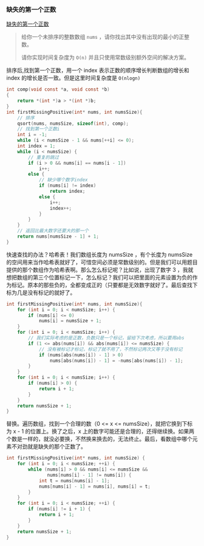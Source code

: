 ### 缺失的第一个正数

[缺失的第一个正数](https://leetcode-cn.com/problems/first-missing-positive/)

>给你一个未排序的整数数组 `nums` ，请你找出其中没有出现的最小的正整数。
>
>请你实现时间复杂度为 `O(n)` 并且只使用常数级别额外空间的解决方案。

排序后,找到第一个正数，用一个 index 表示正数的顺序增长判断数组的增长和 index 的增长是否一致。但是这里时间复杂度是 `O(nlogn)`

```c
int comp(void const *a, void const *b)
{
    return *(int *)a > *(int *)b;
}
int firstMissingPositive(int* nums, int numsSize){
    // 排序
    qsort(nums, numsSize, sizeof(int), comp);
    // 找到第一个正数i
    int i = -1;
    while (i < numsSize - 1 && nums[++i] <= 0);
    int index = 1;
    while (i < numsSize) {
        // 重复的跳过
        if (i > 0 && nums[i] == nums[i - 1])
            i++;
        else {
            // 缺少哪个数字index
            if (nums[i] != index)
                return index;
            else {
                i++;
                index++;
            }
        }
    }
    // 返回比最大数字还要大的那一个
    return nums[numsSize - 1] + 1;
}
```

快速查找的办法？哈希表！我们数组长度为 numsSize ，有个长度为 numsSize 的空间用来当作哈希表就好了，可惜空间必须是常数级别的。但是我们可以用题目提供的那个数组作为哈希表啊。那么怎么标记呢？比如说，出现了数字 3 ，我就想把数组的第三个位置标记一下，怎么标记？我们可以把里面的元素设置为负的作为标记。原本的那些负的，全都变成正的（只要都是无效数字就好了。最后查找下标为几是没有标记的就好了。

```c
int firstMissingPositive(int* nums, int numsSize){
    for (int i = 0; i < numsSize; i++) {
        if (nums[i] <= 0)
            nums[i] = numsSize + 1;
    }
    for (int i = 0; i < numsSize; i++) {
        // 我们实际考虑的是正数，负数只是一个标记，留给下次考虑，所以要用abs
        if (1 <= abs(nums[i]) && abs(nums[i]) <= numsSize) {
            // 没有被标记才标记，标记了就不用了，不然标记两次又等于没有标记
            if (nums[abs(nums[i]) - 1] > 0)
                nums[abs(nums[i]) - 1] = -nums[abs(nums[i]) - 1];
        }
    }
    for (int i = 0; i < numsSize; i++) {
        if (nums[i] > 0) {
            return i + 1;
        }
    }
    return numsSize + 1;
}
```

替换。遍历数组，找到一个合理的数（0 <= x <= numsSize），就把它换到下标为 x - 1 的位置上。换了之后，x 上的数字可能还是合理的，还得继续换。如果两个数是一样的，就没必要换，不然换来换去的，无法终止。最后，看数组中哪个元素不对劲就是缺失的那个正数了。

```c
int firstMissingPositive(int* nums, int numsSize) {
    for (int i = 0; i < numsSize; ++i) {
        while (nums[i] > 0 && nums[i] <= numsSize &&
               nums[nums[i] - 1] != nums[i]) {
            int t = nums[nums[i] - 1];
            nums[nums[i] - 1] = nums[i], nums[i] = t;
        }
    }
    for (int i = 0; i < numsSize; ++i) {
        if (nums[i] != i + 1) {
            return i + 1;
        }
    }
    return numsSize + 1;
}
```

